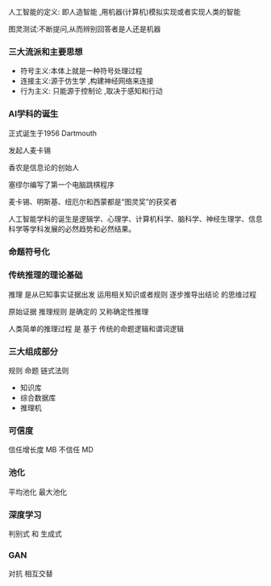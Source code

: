 人工智能的定义: 即人造智能 ,用机器(计算机)模拟实现或者实现人类的智能

图灵测试:不断提问,从而辨别回答者是人还是机器

### 三大流派和主要思想

* 符号主义:本体上就是一种符号处理过程
* 连接主义:源于仿生学 ,构建神经网络来连接
* 行为主义: 只能源于控制论 ,取决于感知和行动

### AI学科的诞生

正式诞生于1956 Dartmouth

发起人麦卡锡

香农是信息论的创始人

塞缪尔编写了第一个电脑跳棋程序

麦卡锡、明斯基、纽厄尔和西蒙都是“图灵奖”的获奖者 

人工智能学科的诞生是逻辑学、心理学、计算机科学、脑科学、神经生理学、信息科学等学科发展的必然趋势和必然结果。



### 命题符号化

### 传统推理的理论基础

推理 是从已知事实证据出发 运用相关知识或者规则 逐步推导出结论 的思维过程

原始证据 推理规则 是确定的 又称确定性推理

人类简单的推理过程 是 基于 传统的命题逻辑和谓词逻辑

### 三大组成部分

规则 命题 链式法则

* 知识库
* 综合数据库
* 推理机



### 可信度

信任增长度 MB 不信任 MD

### 池化

平均池化 最大池化

### 深度学习

判别式 和 生成式

### GAN 

对抗 相互交替

